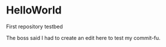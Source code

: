 # HelloWorld
First repository testbed

The boss said I had to create an edit here to test my commit-fu.
